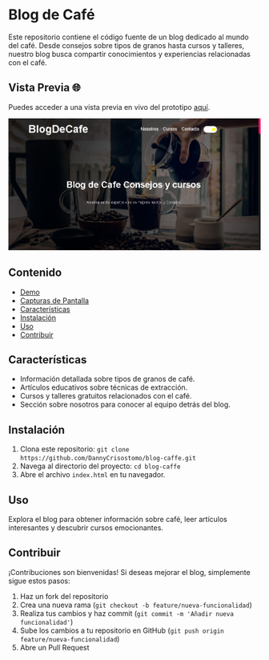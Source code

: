 # Blog de Café

Este repositorio contiene el código fuente de un blog dedicado al mundo del café. Desde consejos sobre tipos de granos hasta cursos y talleres, nuestro blog busca compartir conocimientos y experiencias relacionadas con el café.


## Vista Previa 🌐

Puedes acceder a una vista previa en vivo del prototipo [aquí](https://hilarious-gingersnap-2e7320.netlify.app/).


![php](https://github.com/DannyCrisostomo/blog-caffe/blob/main/BlogDeCafe.png)

## Contenido

- [Demo](#demo)
- [Capturas de Pantalla](#capturas-de-pantalla)
- [Características](#características)
- [Instalación](#instalación)
- [Uso](#uso)
- [Contribuir](#contribuir)


## Características

- Información detallada sobre tipos de granos de café.
- Artículos educativos sobre técnicas de extracción.
- Cursos y talleres gratuitos relacionados con el café.
- Sección sobre nosotros para conocer al equipo detrás del blog.

## Instalación

1. Clona este repositorio: `git clone https://github.com/DannyCrisostomo/blog-caffe.git`
2. Navega al directorio del proyecto: `cd blog-caffe`
3. Abre el archivo `index.html` en tu navegador.

## Uso

Explora el blog para obtener información sobre café, leer artículos interesantes y descubrir cursos emocionantes.

## Contribuir

¡Contribuciones son bienvenidas! Si deseas mejorar el blog, simplemente sigue estos pasos:

1. Haz un fork del repositorio
2. Crea una nueva rama (`git checkout -b feature/nueva-funcionalidad`)
3. Realiza tus cambios y haz commit (`git commit -m 'Añadir nueva funcionalidad'`)
4. Sube los cambios a tu repositorio en GitHub (`git push origin feature/nueva-funcionalidad`)
5. Abre un Pull Request
